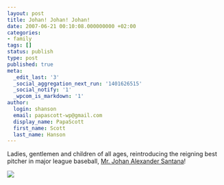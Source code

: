 ```yaml
---
layout: post
title: Johan! Johan! Johan!
date: 2007-06-21 00:10:08.000000000 +02:00
categories:
- family
tags: []
status: publish
type: post
published: true
meta:
  _edit_last: '3'
  _social_aggregation_next_run: '1401626515'
  _social_notify: '1'
  _wpcom_is_markdown: '1'
author:
  login: shanson
  email: papascott-wp@gmail.com
  display_name: PapaScott
  first_name: Scott
  last_name: Hanson
---
```

<p>Ladies, gentlemen and children of all ages, reintroducing the reigning best pitcher in major league baseball, <a href="http://www.startribune.com/blogs/sinker/?p=126">Mr. Johan Alexander Santana</a>!</p>
<p><img src="http://www.startribune.com/blogs/sinker/wp-content/uploads/0ajohan.jpg" /></p>
